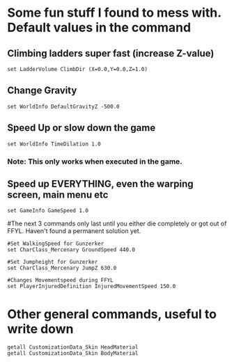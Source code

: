 # Some fun stuff I found to mess with. Default values in the command

## Climbing ladders super fast (increase Z-value)
```
set LadderVolume ClimbDir (X=0.0,Y=0.0,Z=1.0)
```

## Change Gravity
```
set WorldInfo DefaultGravityZ -500.0
```

## Speed Up or slow down the game
```
set WorldInfo TimeDilation 1.0
```
### Note: This only works when executed in the game.

## Speed up EVERYTHING, even the warping screen, main menu etc
```
set GameInfo GameSpeed 1.0
```

#The next 3 commands only last until you either die completely or got out of FFYL. Haven't found a permanent solution yet.
```
#Set WalkingSpeed for Gunzerker
set CharClass_Mercenary GroundSpeed 440.0

#Set Jumpheight for Gunzerker
set CharClass_Mercenary JumpZ 630.0

#Changes Movementspeed during FFYL
set PlayerInjuredDefinition InjuredMovementSpeed 150.0
```


# Other general commands, useful to write down

```
getall CustomizationData_Skin HeadMaterial
getall CustomizationData_Skin BodyMaterial
```